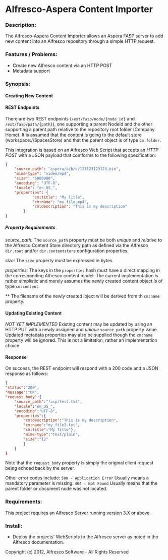 # Alfresco-Aspera Content Importer

### Description:

The Alfresco-Aspera Content Importer allows an Aspera FASP server to add new content into an Alfresco repository through a simple HTTP request.

### Features / Problems:

  * Create new Alfresco content via an HTTP POST
  * Metadata support

### Synopsis:

#### Creating New Content

#### REST Endpoints
There are two REST endpoints (`/ext/fasp/node/{node_id}` and `/ext/fasp/path/{path}`), one supporting a parent NodeId and the other supporting a parent path relative to the repository root folder (Company Home). It is assumed that the content is going to the default store (workspace://SpacesStore) and that the parent object is of type `cm:folder`.

This integration is based on an Alfresco Web Script that accepts an *HTTP POST* with a JSON payload that comforms to the following specification:

```json
{
	"source_path": "aspera/a/b/c/123123123123.bin",
	"mime-type": "video/mp4",
	"size": "5000000",
	"encoding": "UTF-8",
	"locale": "en_US_",
	"properties": {
			"cm:title": "My Title",
			"cm:name": "my_file.mp4",
			"cm:description": "This is my description"
		}
}
```

##### Property Requirements

*source_path:* The `source_path` property must be both *unique* and *relative* to the Alfresco Content Store directory path as defined via the Alfresco `dir.root` and/or `dir.contentstore` configuration properties.

*size:* The `size` property must be expressed in bytes.

*properties:* The keys in the `properties` hash must have a direct mapping in the corresponding Alfresco content model. The current implementation is rather simplistic and merely assumes the newly created content object is of type `cm:content`.

** The filename of the newly created ibject will be derived from th `cm:name` property.

#### Updating Existing Content
*NOT YET IMPLEMENTED*
Existing content may be updated by using an HTTP PUT with a newly assigned and *unique* `source_path` property value. Updated metadata properties may also be supplied though the `cm:name` property will be ignored. This is not a limitation, rather an implementation choice.

#### Response
On success, the REST endpoint will respond with a 200 code and a JSON response as follows:

```json
{
"status":"200",
"message":"OK",
"request_body":{
	"source_path":"fasp/test.txt",
	"locale":"en_US_",
	"encoding":"UTF-8",
	"properties":{
		"cm:description":"This is my description",
		"cm:name":"my_file3.txt",
		"cm:title":"My Title"},
		"mime-type":"text/plain",
		"size":"12"
		}
	}
}
```

Note that the `request_body` property is simply the original client request being echoed back by the server.

Other error codes include:
`500 - Application Error` Usually means a mandatory parameter is missing.
`404 - Not Found` Usually means that the parent folder or document node was not located.

### Requirements:
This project requires an Alfresco Server running version 3.X or above.

### Install:

  * Deploy the projects' WebScripts to the Alfresco server as noted in the Alfresco documentation.

Copyright (c) 2012, Alfresco Software - All Rights Reserved